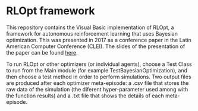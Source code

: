 # RLOpt framework

This repository contains the Visual Basic implementation of RLOpt, a framework for autonomous reinforcement learning that uses Bayesian optimization. This was presented in 2017 as a conference paper in the Latin American Computer Conference (CLEI). The slides of the presentation of the paper can be found [here](https://github.com/jbarsce/RLOptVB/blob/master/CLEI%20Slides.pdf).

To run RLOpt or other optimizers (or individual agents), choose a Test Class to run from the Main module (for example TestBayesianOptimization), and then choose a test method in order to perform simulations. Two output files are produced after each optimizer meta-episode: a .csv file that stores the raw data of the simulation (the diferent hyper-parameter used among with the function results) and a .txt file that shows the details of each meta-episode.
